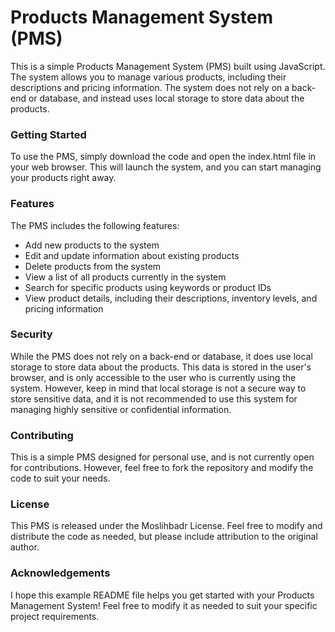 <h1>Products Management System (PMS)</h1>
This is a simple Products Management System (PMS) built using JavaScript. The system allows you to manage various products, including their descriptions and pricing information. The system does not rely on a back-end or database, and instead uses local storage to store data about the products.

<h3>Getting Started</h3>
To use the PMS, simply download the code and open the index.html file in your web browser. This will launch the system, and you can start managing your products right away.

<h3>Features</h3>
The PMS includes the following features:

<ul>
<li>Add new products to the system</li>
<li>Edit and update information about existing products</li>
<li>Delete products from the system</li>
<li>View a list of all products currently in the system</li>
<li>Search for specific products using keywords or product IDs</li>
<li>View product details, including their descriptions, inventory levels, and pricing information</li>
</ul>

<h3>Security</h3>
While the PMS does not rely on a back-end or database, it does use local storage to store data about the products. This data is stored in the user's browser, and is only accessible to the user who is currently using the system. However, keep in mind that local storage is not a secure way to store sensitive data, and it is not recommended to use this system for managing highly sensitive or confidential information.

<h3>Contributing</h3>
This is a simple PMS designed for personal use, and is not currently open for contributions. However, feel free to fork the repository and modify the code to suit your needs.

<h3>License</h3>
This PMS is released under the Moslihbadr License. Feel free to modify and distribute the code as needed, but please include attribution to the original author.

<h3>Acknowledgements</h3>
I hope this example README file helps you get started with your Products Management System! Feel free to modify it as needed to suit your specific project requirements.
